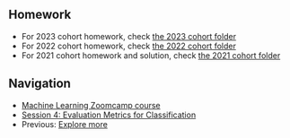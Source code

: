 ## Homework

* For 2023 cohort homework, check [the 2023 cohort folder](../cohorts/2023/04-evaluation/homework.md)
* For 2022 cohort homework, check [the 2022 cohort folder](../cohorts/2022/04-evaluation/homework.md)
* For 2021 cohort homework and solution, check [the 2021 cohort folder](../cohorts/2021/04-evaluation/)


## Navigation

* [Machine Learning Zoomcamp course](../)
* [Session 4: Evaluation Metrics for Classification](./)
* Previous: [Explore more](09-explore-more.md)